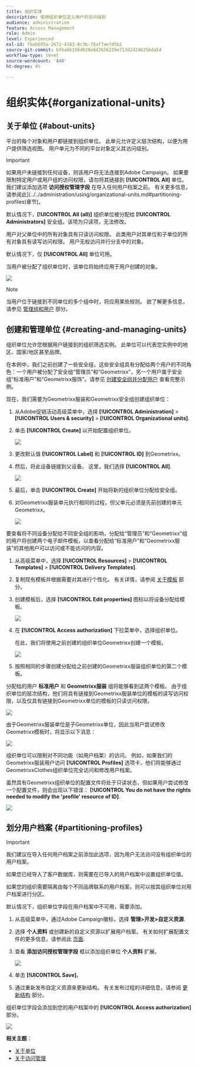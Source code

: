 ```yaml
---
title: 组织实体
description: 使用组织单位定义用户的访问级别
audience: administration
feature: Access Management
role: Admin
level: Experienced
exl-id: fbab695a-2672-4183-8c3b-78af7aefd5b1
source-git-commit: bfba6b156d020e8d2656239e713d2d24625bda54
workflow-type: tm+mt
source-wordcount: '840'
ht-degree: 4%

---
```


# 组织实体{#organizational-units}

## 关于单位 {#about-units}

平台的每个对象和用户都链接到组织单位。 此单元允许定义层次结构，以便为用户提供筛选视图。 用户单元为不同的平台对象定义其访问级别。

>[!IMPORTANT]
>
>如果用户未链接到任何设备，则该用户将无法连接到Adobe Campaign。 如果要限制特定用户或用户组的访问权限，请勿将其链接到 **[!UICONTROL All]** 单位。 我们建议添加选项 **访问授权管理字段** 在导入任何用户档案之前。 有关更多信息，请参阅此](../../administration/using/organizational-units.md#partitioning-profiles)章节[。
>
>默认情况下，**[!UICONTROL All (all)]** 组织单位被分配给 **[!UICONTROL Administrators]** 安全组。该项为只读项，无法修改。

用户对父单位中的所有对象具有只读访问权限。 此类用户对其单位和子单位的所有对象具有读写访问权限。 用户无权访问并行分支中的对象。

默认情况下，仅 **[!UICONTROL All]** 单位可用。

当用户被分配了组织单位时，该单位将始终应用于用户创建的对象。

![](assets/user_management_2.png)

>[!NOTE]
>
>当用户位于链接到不同单位的多个组中时，将应用某些规则。 欲了解更多信息，请参见 [管理组和用户](../../administration/using/managing-groups-and-users.md) 部分。

## 创建和管理单位 {#creating-and-managing-units}

组织单位允许您根据用户链接到的组织筛选实例。 此单位可以代表您实例中的地区、国家/地区甚至品牌。

在本例中，我们之前创建了一些安全组，这些安全组具有分配给两个用户的不同角色：一个用户被分配了安全组“管理员”和“Geometrixx”，另一个用户属于安全组“标准用户”和“Geometrixx服饰”。请参见 [创建安全组并分配用户](../../administration/using/managing-groups-and-users.md#creating-a-security-group-and-assigning-users) 查看完整示例。

现在，我们需要为Geometrixx服装和Geometrixx安全组创建组织单位：

1. 从Adobe促销活动高级菜单中，选择 **[!UICONTROL Administration]** > **[!UICONTROL Users & security]** > **[!UICONTROL Organizational units]**.
1. 单击 **[!UICONTROL Create]** 以开始配置组织单位。

   ![](assets/manage_units_1.png)

1. 更改默认值 **[!UICONTROL Label]** 和 **[!UICONTROL ID]** 到Geometrixx。
1. 然后，将此设备链接到父设备。 这里，我们选择 **[!UICONTROL All]**.

   ![](assets/manage_units_2.png)

1. 最后，单击 **[!UICONTROL Create]** 开始将新的组织单位分配给安全组。
1. 对Geometrixx服装单元执行相同的过程，但父单元必须是先前创建的单元Geometrixx。

   ![](assets/manage_units_3.png)

要查看将不同设备分配给不同安全组的影响，分配给“管理员”和“Geometrixx”组的用户将创建两个电子邮件模板，以查看分配给“标准用户”和“Geometrixx服装”的其他用户可以访问或不能访问的内容。

1. 从高级菜单中，选择 **[!UICONTROL Resources]** > **[!UICONTROL Templates]** > **[!UICONTROL Delivery Templates]**.
1. 复制现有模板并根据需要对其进行个性化。 有关详情，请参阅 [关于模板](../../start/using/marketing-activity-templates.md) 部分。
1. 创建模板后，选择 **[!UICONTROL Edit properties]** 图标以将设备分配给模板。

   ![](assets/manage_units_6.png)

1. 在 **[!UICONTROL Access authorization]** 下拉菜单中，选择组织单位。

   在此，我们将使用之前创建的组织单位Geometrixx创建一个模板。

   ![](assets/manage_units_5.png)

1. 按照相同的步骤创建分配给之前创建的Geometrixx服装组织单位的第二个模板。

分配给的用户 **标准用户** 和 **Geometrixx服装** 组将能够看到这两个模板。 由于组织单位的层次结构，他们将具有链接到Geometrixx服装单位的模板的读写访问权限，以及仅具有链接到Geometrixx单位的模板的只读访问权限。

![](assets/manage_units_7.png)

由于Geometrixx服装单位是子Geometrixx单位，因此当用户尝试修改Geometrixx模板时，将显示以下消息：

![](assets/manage_units_8.png)

组织单位可以限制对不同功能（如用户档案）的访问。 例如，如果我们的Geometrixx服装用户访问 **[!UICONTROL Profiles]** 选项卡，他们将能够通过GeometrixxClothes组织单位完全访问和修改用户档案。

虽然具有Geometrixx组织单位的配置文件将处于只读状态，但如果用户尝试修改一个配置文件，则会出现以下错误： **[!UICONTROL You do not have the rights needed to modify the 'profile' resource of ID]**.

![](assets/manage_units_10.png)

## 划分用户档案 {#partitioning-profiles}

>[!IMPORTANT]
>
>我们建议在导入任何用户档案之前添加此选项，因为用户无法访问没有组织单位的用户档案。
>
>如果您已经导入了客户数据库，则需要在已导入的用户档案中设置组织单位值。

如果您的组织需要隔离由每个不同品牌联系的用户档案，则可以按其组织单位对用户档案进行分区。

默认情况下，组织单位字段在用户档案中不可用，需要添加。

1. 从高级菜单中，通过Adobe Campaign徽标，选择 **管理>开发>自定义资源**.
1. 选择 **个人资料** 或创建新的自定义资源以扩展用户档案。 有关如何扩展配置文件的更多信息，请参阅此 [页面](../../developing/using/extending-the-profile-resource-with-a-new-field.md#step-1--extend-the-profile-resource).
1. 查看 **添加访问授权管理字段** 框以添加组织单位 **个人资料** 扩展。

   ![](assets/user_management_9.png)

1. 单击 **[!UICONTROL Save]**。
1. 通过重新发布自定义资源来更新结构。 有关发布过程的详细信息，请参阅 [更新结构](../../developing/using/updating-the-database-structure.md) 部分。

组织单位字段会添加到您的用户档案中的 **[!UICONTROL Access authorization]** 部分。

![](assets/user_management_10.png)

**相关主题**：

* [关于单位](../../administration/using/organizational-units.md#about-units)
* [关于访问管理](../../administration/using/about-access-management.md)
